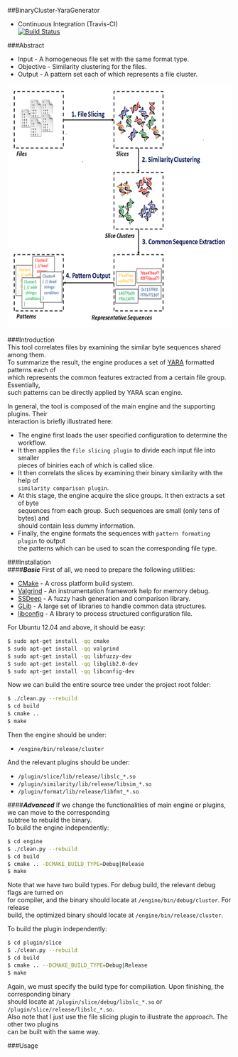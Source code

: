 ##BinaryCluster-YaraGenerator
+ Continuous Integration (Travis-CI)  
[![Build Status](https://travis-ci.org/ZSShen/BinaryCluster-YaraGenerator.svg?branch=master)](https://travis-ci.org/ZSShen/BinaryCluster-YaraGenerator)

###Abstract  
+ Input - A homogeneous file set with the same format type.  
+ Objective - Similarity clustering for the files.  
+ Output - A pattern set each of which represents a file cluster.  
<img src="https://raw.githubusercontent.com/ZSShen/BinaryCluster-YaraGenerator/master/res/picture/EngineIntro.png" width="650px" height="550px" />  

###Introduction  
This tool correlates files by examining the similar byte sequences shared among them.  
To summarize the result, the engine produces a set of [YARA] formatted patterns each of  
which represents the common features extracted from a certain file group. Essentially,  
such patterns can be directly applied by YARA scan engine.

In general, the tool is composed of the main engine and the supporting plugins. Their  
interaction is briefly illustrated here:  
+ The engine first loads the user specified configuration to determine the workflow.  
+ It then applies the `file slicing plugin` to divide each input file into smaller  
pieces of biniries each of which is called slice.  
+ It then correlats the slices by examining their binary similarity with the help of  
`similarity comparison plugin`.  
+ At this stage, the engine acquire the slice groups. It then extracts a set of byte  
sequences from each group. Such sequences are small (only tens of bytes) and  
should contain less dummy information.  
+ Finally, the engine formats the sequences with `pattern formating plugin` to output  
the patterns which can be used to scan the corresponding file type.  


###Installation  
####***Basic***
First of all, we need to prepare the following utilities:
- [CMake] - A cross platform build system.
- [Valgrind] - An instrumentation framework help for memory debug.
- [SSDeep] - A fuzzy hash generation and comparison library.
- [GLib] - A large set of libraries to handle common data structures.
- [libconfig] - A library to process structured configuration file.

For Ubuntu 12.04 and above, it should be easy:
``` sh
$ sudo apt-get install -qq cmake
$ sudo apt-get install -qq valgrind
$ sudo apt-get install -qq libfuzzy-dev
$ sudo apt-get install -qq libglib2.0-dev
$ sudo apt-get install -qq libconfig-dev
```
Now we can build the entire source tree under the project root folder:
``` sh
$ ./clean.py --rebuild
$ cd build
$ cmake ..
$ make
```
Then the engine should be under:  
- `/engine/bin/release/cluster`  

And the relevant plugins should be under:
- `/plugin/slice/lib/release/libslc_*.so`
- `/plugin/similarity/lib/release/libsim_*.so`
- `/plugin/format/lib/release/libfmt_*.so`

####***Advanced***
If we change the functionalities of main engine or plugins, we can move to the corresponding  
subtree to rebuild the binary.  
To build the engine independently:
``` sh
$ cd engine
$ ./clean.py --rebuild
$ cd build
$ cmake .. -DCMAKE_BUILD_TYPE=Debug|Release
$ make
```
 Note that we have two build types. For debug build, the relevant debug flags are turned on  
 for compiler, and the binary should locate at `/engine/bin/debug/cluster`. For release  
 build, the optimized binary should locate at `/engine/bin/release/cluster`.

To build the plugin independently:   
``` sh
$ cd plugin/slice
$ ./clean.py --rebuild
$ cd build
$ cmake .. --DCMAKE_BUILD_TYPE=Debug|Release
$ make
```
Again, we must specify the build type for compiliation. Upon finishing, the corresponding binary  
should locate at `/plugin/slice/debug/libslc_*.so` or `/plugin/slice/release/libslc_*.so`.  
Also note that I just use the file slicing plugin to illustrate the approach. The other two plugins  
can be built with the same way.

###Usage

[YARA]:http://plusvic.github.io/yara/
[CMake]:http://www.cmake.org/
[Valgrind]:http://valgrind.org/
[SSDeep]:http://ssdeep.sourceforge.net/
[GLib]:https://developer.gnome.org/glib/
[libconfig]:http://www.hyperrealm.com/libconfig/

